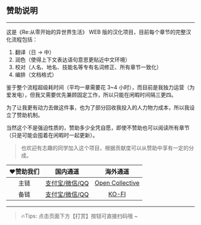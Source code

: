 ## 赞助说明

------


这是《Re:从零开始的异世界生活》 WEB 版的汉化项目，目前每个章节的完整汉化流程包括：

1. 翻译（日 -> 中）
2. 润色（使得上下文表达语句意思更贴近中文环境）
3. 校对（人名、地名、技能名等专有名词修正、所有章节一致化）
4. 编排（文档格式）

鉴于整个流程超级耗时间（平均一章需要花 3~4 小时），而目前是我独力运营（为爱发电），但我又需要优先兼顾固定工作，所以只能在闲暇时间隔三更四。

为了让我更有动力去做这件事，也为了部分回收我投入的人力物力成本，所以我设立了赞助机制。

当然这个不是强迫性质的，赞助多少全凭自愿，即使不赞助也可以阅读所有章节（只是可能会囤着在闲暇时一起更新）。

> 也欢迎有志趣的同学加入这个项目，根据贡献度可以从赞助中享有一定的分成。


| ❤️赞助我们 | 国内通道 | 海外通道 |
|:---:|:---:|:---:|
| 主链 | [支付宝/微信/QQ](https://exppoc.gitee.io/sponsor/) | [Open Collective](https://opencollective.com/re0-web) |
| 备链 | [支付宝/微信/QQ](https://lyy289065406.github.io/sponsor/) | [KO-FI](https://ko-fi.com/exppoc) |



------

> 🔥Tips: 点击页面下方【打赏】按钮可直接扫码哦 ~ 
